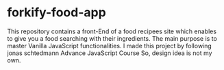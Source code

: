 # forkify-food-app
This repository contains a front-End of a food recipees site which enables to give you a food searching with their ingredients. The main purpose is to master Vanilla JavaScript functionalities. I made this project by following jonas schtedmann Advance JavaScript Course So, design idea is not my own.
